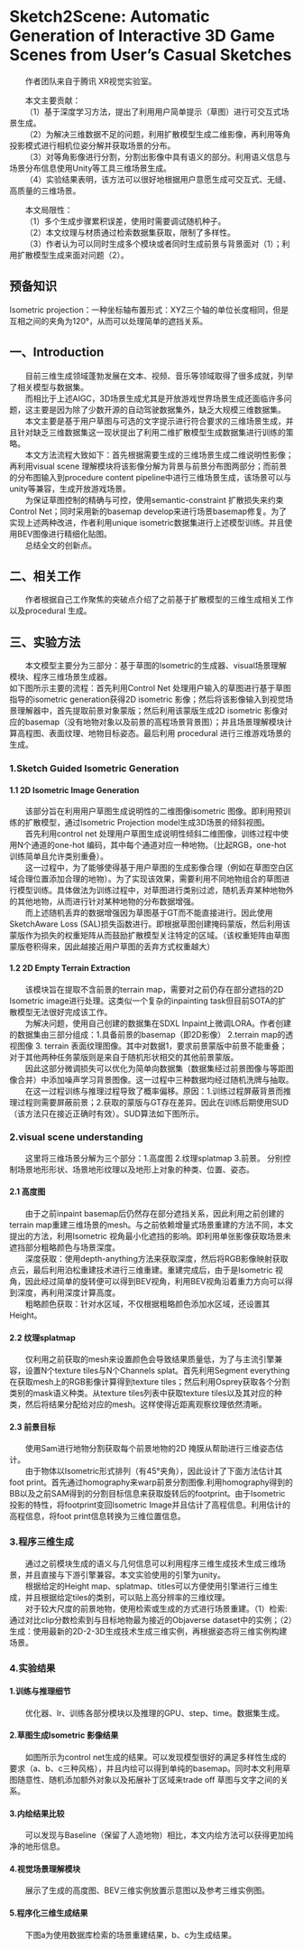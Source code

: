# Sketch2Scene: Automatic Generation of Interactive 3D Game Scenes from User’s Casual Sketches

<p>&emsp;&emsp;作者团队来自于腾讯 XR视觉实验室。

<p>&emsp;&emsp;本文主要贡献：<br>
&emsp;&emsp;（1）基于深度学习方法，提出了利用用户简单提示（草图）进行可交互式场景生成。<br>
&emsp;&emsp;（2）为解决三维数据不足的问题，利用扩散模型生成二维影像，再利用等角投影模式进行相机位姿分解并获取场景的分布。<br>
&emsp;&emsp;（3）对等角影像进行分割，分割出影像中具有语义的部分。利用语义信息与场景分布信息使用Unity等工具三维场景生成。<br>
&emsp;&emsp;（4）实验结果表明，该方法可以很好地根据用户意愿生成可交互式、无缝、高质量的三维场景。

<p>&emsp;&emsp;本文局限性：<br>
&emsp;&emsp;（1）多个生成步骤累积误差，使用时需要调试随机种子。<br>
&emsp;&emsp;（2）本文纹理与材质通过检索数据集获取，限制了多样性。<br>
&emsp;&emsp;（3）作者认为可以同时生成多个模块或者同时生成前景与背景面对（1）；利用扩散模型生成来面对问题（2）。

## 预备知识
Isometric projection：一种坐标轴布置形式：XYZ三个轴的单位长度相同，但是互相之间的夹角为120°，从而可以处理简单的遮挡关系。

## 一、Introduction
<p>&emsp;&emsp;目前三维生成领域蓬勃发展在文本、视频、音乐等领域取得了很多成就，列举了相关模型与数据集。<br>
&emsp;&emsp;而相比于上述AIGC，3D场景生成尤其是开放游戏世界场景生成还面临许多问题，这主要是因为除了少数开源的自动驾驶数据集外，缺乏大规模三维数据集。<br>
&emsp;&emsp;本文主要是基于用户草图与可选的文字提示进行符合要求的三维场景生成，并且针对缺乏三维数据集这一现状提出了利用二维扩散模型生成数据集进行训练的策略。<br>
&emsp;&emsp;本文方法流程大致如下：首先根据需要生成的三维场景生成二维说明性影像；再利用visual scene 理解模块将该影像分解为背景与前景分布图两部分；而前景的分布图输入到procedure content pipeline中进行三维场景生成，该场景可以与unity等兼容，生成开放游戏场景。<br>
&emsp;&emsp;为保证草图控制的精确与可控，使用semantic-constraint 扩散损失来约束Control Net；同时采用新的basemap develop来进行场景basemap修复。为了实现上述两种改进，作者利用unique isometric数据集进行上述模型训练。并且使用BEV图像进行精细化贴图。<br>
&emsp;&emsp;总结全文的创新点。

## 二、相关工作
&emsp;&emsp;作者根据自己工作聚焦的突破点介绍了之前基于扩散模型的三维生成相关工作以及procedural 生成。

## 三、实验方法
<p>&emsp;&emsp;本文模型主要分为三部分：基于草图的Isometric的生成器、visual场景理解模块、程序三维场景生成器。<br>
如下图所示主要的流程：首先利用Control Net 处理用户输入的草图进行基于草图指导的isometric generation获得2D isometric 影像；然后将该影像输入到视觉场景理解器中，首先提取前景对象蒙版；然后利用该蒙版生成2D isometric 影像对应的basemap（没有地物对象以及前景的高程场景背景图）；并且场景理解模块计算高程图、表面纹理、地物目标姿态。最后利用 procedural 进行三维游戏场景的生成。</p>

### 1.Sketch Guided Isometric Generation
####  1.1 2D Isometric Image Generation
<p>&emsp;&emsp;该部分旨在利用用户草图生成说明性的二维图像isometric 图像。即利用预训练的扩散模型，通过Isometric Projection model生成3D场景的倾斜视图。<br>
&emsp;&emsp;首先利用control net 处理用户草图生成说明性倾斜二维图像，训练过程中使用N个通道的one-hot 编码，其中每个通道对应一种地物。（比起RGB，one-hot训练简单且允许类别重叠）。<br>
&emsp;&emsp;这一过程中，为了能够使得基于用户草图的生成影像合理（例如在草图空白区域合理位置添加合理的地物）。为了实现该效果，需要利用不同地物组合的草图进行模型训练。具体做法为训练过程中，对草图进行类别过滤，随机丢弃某种地物外的其他地物，从而进行针对某种地物的分布数据增强。<br>
&emsp;&emsp;而上述随机丢弃的数据增强因为草图基于GT而不能直接进行。因此使用SketchAware Loss (SAL)损失函数进行。即根据草图创建掩码蒙版，然后利用该蒙版作为损失的权重矩阵从而鼓励扩散模型关注特定的区域。（该权重矩阵由草图蒙版卷积得来，因此越接近用户草图的丢弃方式权重越大）

####  1.2  2D Empty Terrain Extraction
<p>&emsp;&emsp;该模块旨在提取不含前景的terrain map，需要对之前仍存在部分遮挡的2D Isometric image进行处理。这类似一个复杂的inpainting task但目前SOTA的扩散模型无法很好完成该工作。<br>
&emsp;&emsp;为解决问题，使用自己创建的数据集在SDXL Inpaint上微调LORA。作者创建的数据集由三部分组成：1.具备前景的basemap（即2D影像） 2.terrain map的透视图像 3. terrain 表面纹理图像。其中对数据1，要求前景蒙版中前景不能重叠；对于其他两种任务蒙版则是来自于随机形状相交的其他前景蒙版。<br>
&emsp;&emsp;因此这部分微调损失可以优化为简单向数据集（数据集经过前景图像与等距图像合并）中添加噪声学习背景图像。这一过程中三种数据均经过随机洗牌与抽取。<br>
&emsp;&emsp;在这一过程训练与推理过程导致了概率偏移。原因：1.训练过程屏蔽背景而推理过程则需要屏蔽前景；2.获取的蒙版与GT存在差异。因此在训练后期使用SUD（该方法只在接近正确时有效）。SUD算法如下图所示。

### 2.visual scene understanding
<p>&emsp;&emsp;这里将三维场景分解为三个部分：1.高度图 2.纹理splatmap 3.前景。 分别控制场景地形形状、场景地形纹理以及地形上对象的种类、位置、姿态。

#### 2.1 高度图
<p>&emsp;&emsp;由于之前inpaint basemap后仍然存在部分遮挡关系，因此利用之前创建的terrain map重建三维场景的mesh。与之前依赖增量式场景重建的方法不同，本文提出的方法，利用Isometric 视角最小化遮挡的影响。即利用单张影像获取场景未遮挡部分粗略颜色与场景深度。<br>
&emsp;&emsp;深度获取：使用depth-anything方法来获取深度，然后将RGB影像映射获取点云，最后利用泊松重建技术进行三维重建。重建完成后，由于是Isometric 视角，因此经过简单的旋转便可以得到BEV视角，利用BEV视角沿着重力方向可以得到深度，再利用深度计算高度。<br>
&emsp;&emsp;粗略颜色获取：针对水区域，不仅根据粗略颜色添加水区域，还设置其Height。

#### 2.2 纹理splatmap
<p>&emsp;&emsp;仅利用之前获取的mesh来设置颜色会导致结果质量低，为了与主流引擎兼容，设置N个texture tiles与N个Channels splat。首先利用Segment everything在获取mesh上的RGB影像计算得到texture tiles；然后利用Osprey获取各个分割类别的mask语义种类。从texture tiles列表中获取texture tiles以及其对应的种类，然后将结果分配给对应的mesh。这样使得近距离观察纹理依然清晰。<br>

#### 2.3 前景目标
<p>&emsp;&emsp;使用Sam进行地物分割获取每个前景地物的2D 掩膜从帮助进行三维姿态估计。<br>
&emsp;&emsp;由于物体以Isometric形式排列（有45°夹角），因此设计了下面方法估计其foot print。首先通过homography来warp前景分割图像.利用homography得到的BB以及之前SAM得到的分割目标信息来获取旋转后的footprint。由于Isometric 投影的特性，将footprint变回Isometric Image并且估计了高程信息。利用估计的高程信息，将foot print信息转换为三维位置信息。

### 3.程序三维生成
<p>&emsp;&emsp;通过之前模块生成的语义与几何信息可以利用程序三维生成技术生成三维场景，并且直接与下游引擎兼容。本文实验使用的引擎为unity。<br>
&emsp;&emsp;根据给定的Height map、splatmap、titles可以方便使用引擎进行三维生成，并且根据给定tiles的类别，可以贴上高分辨率的三维纹理。<br>
&emsp;&emsp;对于较大尺度的前景地物，使用检索或生成的方式进行场景重建。（1）检索:通过对比clip分数检索到与目标地物最为接近的Objaverse dataset中的实例；（2）生成：使用最新的2D-2-3D生成技术生成三维实例，再根据姿态将三维实例构建场景。

### 4.实验结果
#### 1.训练与推理细节
<p>&emsp;&emsp;优化器、lr、训练各部分模块以及推理的GPU、step、time。数据集生成。

#### 2.草图生成Isometric 影像结果
<p>&emsp;&emsp;如图所示为control net生成的结果。可以发现模型很好的满足多样性生成的要求（a、b、c三种风格），并且内绘可以得到单纯的basemap。同时本文利用草图随意性、随机添加额外对象以及拓展补丁区域来trade off 草图与文字之间的关系。

#### 3.内绘结果比较
<p>&emsp;&emsp;可以发现与Baseline（保留了人造地物）相比，本文内绘方法可以获得更加纯净的地形信息。

#### 4.视觉场景理解模块
<p>&emsp;&emsp;展示了生成的高度图、BEV三维实例放置示意图以及参考三维实例图。

#### 5.程序化三维生成结果
<p>&emsp;&emsp;下图a为使用数据库检索的场景重建结果，b、c为生成结果。